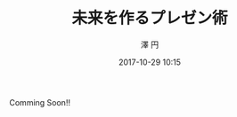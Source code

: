 ﻿---
title: 未来を作るプレゼン術
description: "未来を作るプレゼン術"
date: 2017-10-29 10:15
sessionlevel: 50
author: "澤 円"
category: sessions
---
Comming Soon!!
